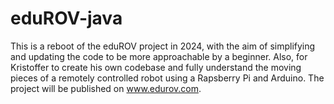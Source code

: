 # eduROV-java
This is a reboot of the eduROV project in 2024, with the aim of simplifying and updating the code to be more approachable by a beginner. Also, for Kristoffer to create his own codebase and fully understand the moving pieces of a remotely controlled robot using a Rapsberry Pi and Arduino. The project will be published on www.edurov.com. 
